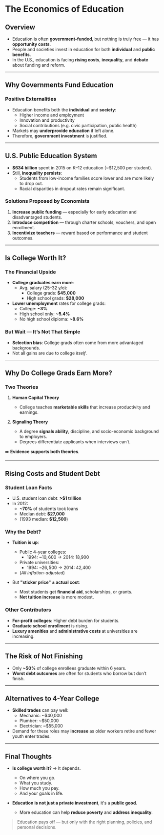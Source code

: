 # The Economics of Education

## Overview
- Education is often **government-funded**, but nothing is truly free — it has **opportunity costs**.
- People and societies invest in education for both **individual** and **public benefits**.
- In the U.S., education is facing **rising costs**, **inequality**, and **debate** about funding and reform.

---

## Why Governments Fund Education

### Positive Externalities
- Education benefits both the **individual** and **society**:
  - Higher income and employment
  - Innovation and productivity
  - Social contributions (e.g. civic participation, public health)
- Markets may **underprovide education** if left alone.
- Therefore, **government investment** is justified.

---

## U.S. Public Education System

- **\$634 billion** spent in 2015 on K–12 education (~$12,500 per student).
- Still, **inequality persists**:
  - Students from low-income families score lower and are more likely to drop out.
  - Racial disparities in dropout rates remain significant.

### Solutions Proposed by Economists
1. **Increase public funding** — especially for early education and disadvantaged students.
2. **Introduce competition** — through charter schools, vouchers, and open enrollment.
3. **Incentivize teachers** — reward based on performance and student outcomes.

---

## Is College Worth It?

### The Financial Upside
- **College graduates earn more**:
  - Avg. salary (25–32 y/o):  
    - College grads: **$45,000**  
    - High school grads: **$28,000**
- **Lower unemployment** rates for college grads:
  - College: **~3%**
  - High school only: **~5.4%**
  - No high school diploma: **~8.6%**

### But Wait — It’s Not That Simple
- **Selection bias**: College grads often come from more advantaged backgrounds.
- Not all gains are due to college *itself*.

---

## Why Do College Grads Earn More?

### Two Theories

1. **Human Capital Theory**  
   - College teaches **marketable skills** that increase productivity and earnings.

2. **Signaling Theory**  
   - A degree **signals ability**, discipline, and socio-economic background to employers.
   - Degrees differentiate applicants when interviews can’t.

➡️ **Evidence supports both theories**.

---

## Rising Costs and Student Debt

### Student Loan Facts
- U.S. student loan debt: **>$1 trillion**
- In 2012:
  - **~70%** of students took loans
  - Median debt: **$27,000**
  - (1993 median: **$12,500**)

### Why the Debt?

- **Tuition is up**:
  - Public 4-year colleges:  
    - 1994: ~$10,600 → 2014: ~$18,900  
  - Private universities:  
    - 1994: ~$26,500 → 2014: ~$42,400  
  - (*All inflation-adjusted*)

- But **"sticker price" ≠ actual cost**:
  - Most students get **financial aid**, scholarships, or grants.
  - **Net tuition increase** is more modest.

### Other Contributors
- **For-profit colleges**: Higher debt burden for students.
- **Graduate school enrollment** is rising.
- **Luxury amenities** and **administrative costs** at universities are increasing.

---

## The Risk of Not Finishing

- Only **~50%** of college enrollees graduate within 6 years.
- **Worst debt outcomes** are often for students who borrow but don’t finish.

---

## Alternatives to 4-Year College

- **Skilled trades** can pay well:
  - Mechanic: ~$40,000  
  - Plumber: ~$50,000  
  - Electrician: ~$55,000
- Demand for these roles may **increase** as older workers retire and fewer youth enter trades.

---

## Final Thoughts

- **Is college worth it?** → It depends.
  - On where you go.
  - What you study.
  - How much you pay.
  - And your goals in life.

- **Education is not just a private investment**, it's a **public good**.
  - More education can help **reduce poverty** and **address inequality**.

> Education pays off — but only with the right planning, policies, and personal decisions.
